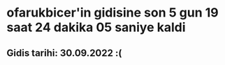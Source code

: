 # ofarukbicer'in gidisine son 5 gun 19 saat 24 dakika 05 saniye kaldi

## Gidis tarihi: 30.09.2022 :(